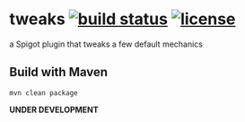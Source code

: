 # tweaks [![build status](https://travis-ci.com/dirtcf/tweaks.svg?branch=master)](https://travis-ci.com/dirtcf/tweaks) [![license](https://img.shields.io/badge/license-MIT-blue)](https://github.com/dirtcf/tweaks/blob/master/LICENSE)

a Spigot plugin that tweaks a few default mechanics

## Build with Maven

`mvn clean package`

__UNDER DEVELOPMENT__